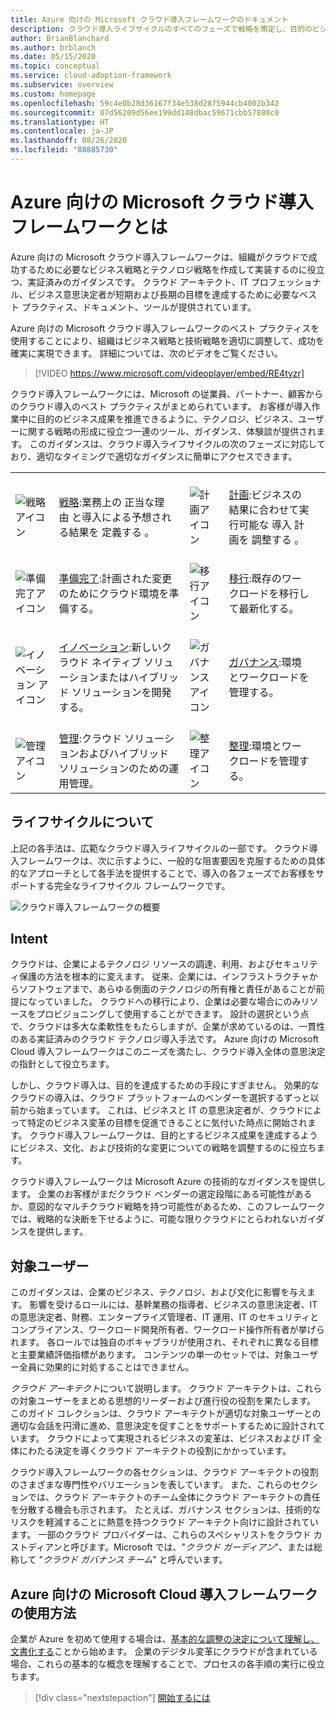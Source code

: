 ```yaml
---
title: Azure 向けの Microsoft クラウド導入フレームワークのドキュメント
description: クラウド導入ライフサイクルのすべてのフェーズで戦略を策定し、目的のビジネス成果を推進するためのツール、ガイダンス、体験談を入手できます。
author: BrianBlanchard
ms.author: brblanch
ms.date: 05/15/2020
ms.topic: conceptual
ms.service: cloud-adoption-framework
ms.subservice: overview
ms.custom: homepage
ms.openlocfilehash: 59c4e0b28d36167f34e538d28f5944cb4002b342
ms.sourcegitcommit: 07d56209d56ee199dd148dbac59671cbb57880c0
ms.translationtype: HT
ms.contentlocale: ja-JP
ms.lasthandoff: 08/26/2020
ms.locfileid: "88885730"
---
```

# <a name="what-is-the-microsoft-cloud-adoption-framework-for-azure"></a>Azure 向けの Microsoft クラウド導入フレームワークとは

Azure 向けの Microsoft クラウド導入フレームワークは、組織がクラウドで成功するために必要なビジネス戦略とテクノロジ戦略を作成して実装するのに役立つ、実証済みのガイダンスです。 クラウド アーキテクト、IT プロフェッショナル、ビジネス意思決定者が短期および長期の目標を達成するために必要なベスト プラクティス、ドキュメント、ツールが提供されています。

Azure 向けの Microsoft クラウド導入フレームワークのベスト プラクティスを使用することにより、組織はビジネス戦略と技術戦略を適切に調整して、成功を確実に実現できます。 詳細については、次のビデオをご覧ください。

<!-- markdownlint-disable MD034 -->

> [!VIDEO https://www.microsoft.com/videoplayer/embed/RE4tyzr]

<!-- markdownlint-enable MD034 -->

クラウド導入フレームワークには、Microsoft の従業員、パートナー、顧客からのクラウド導入のベスト プラクティスがまとめられています。 お客様が導入作業中に目的のビジネス成果を推進できるように、テクノロジ、ビジネス、ユーザーに関する戦略の形成に役立つ一連のツール、ガイダンス、体験談が提供されます。 このガイダンスは、クラウド導入ライフサイクルの次のフェーズに対応しており、適切なタイミングで適切なガイダンスに簡単にアクセスできます。

|  |  |  |  |  |
|--|--|--|--|--|
| <br> ![戦略アイコン](./_images/icons/strategy.png) | <br> [戦略](./strategy/index.md):業務上の&nbsp;正当な理由&nbsp;と導入による予想される結果を&nbsp;定義する&nbsp;。 | <br> ![計画アイコン](./_images/icons/plan.png) | <br> [計画](./plan/index.md):ビジネスの結果に合わせて実行可能な&nbsp;導入&nbsp;計画を&nbsp;調整する&nbsp;。 |
| <br> ![準備完了アイコン](./_images/icons/ready.png)       | <br> [準備完了](./ready/index.md):計画された変更のためにクラウド環境を準備する。 | <br> ![移行アイコン](./_images/icons/adopt.png) | <br> [移行](./migrate/index.md):既存のワークロードを移行して最新化する。 |
| <br> ![イノベーション アイコン](./_images/icons/innovate.png) | <br> [イノベーション](./innovate/index.md):新しいクラウド ネイティブ ソリューションまたはハイブリッド ソリューションを開発する。 | <br> ![ガバナンス アイコン](./_images/icons/govern.png) | <br> [ガバナンス](./govern/index.md):環境とワークロードを管理する。 |
| <br> ![管理アイコン](./_images/icons/manage.png)     | <br> [管理](./manage/index.md):クラウド ソリューションおよびハイブリッド ソリューションのための運用管理。 | <br> ![整理アイコン](./_images/icons/organize.png) | <br> [整理](./organize/index.md):環境とワークロードを管理する。 |

## <a name="understand-the-lifecycle"></a>ライフサイクルについて

上記の各手法は、広範なクラウド導入ライフサイクルの一部です。 クラウド導入フレームワークは、次に示すように、一般的な阻害要因を克服するための具体的なアプローチとして各手法を提供することで、導入の各フェーズでお客様をサポートする完全なライフサイクル フレームワークです。

![クラウド導入フレームワークの概要](./_images/caf-overview-new.png)

## <a name="intent"></a>Intent

クラウドは、企業によるテクノロジ リソースの調達、利用、およびセキュリティ保護の方法を根本的に変えます。 従来、企業には、インフラストラクチャからソフトウェアまで、あらゆる側面のテクノロジの所有権と責任があることが前提になっていました。 クラウドへの移行により、企業は必要な場合にのみリソースをプロビジョニングして使用することができます。 設計の選択という点で、クラウドは多大な柔軟性をもたらしますが、企業が求めているのは、一貫性のある実証済みのクラウド テクノロジ導入手法です。 Azure 向けの Microsoft Cloud 導入フレームワークはこのニーズを満たし、クラウド導入全体の意思決定の指針として役立ちます。

しかし、クラウド導入は、目的を達成するための手段にすぎません。 効果的なクラウドの導入は、クラウド プラットフォームのベンダーを選択するずっと以前から始まっています。 これは、ビジネスと IT の意思決定者が、クラウドによって特定のビジネス変革の目標を促進できることに気付いた時点に開始されます。 クラウド導入フレームワークは、目的とするビジネス成果を達成するようにビジネス、文化、および技術的な変更についての戦略を調整するのに役立ちます。

クラウド導入フレームワークは Microsoft Azure の技術的なガイダンスを提供します。 企業のお客様がまだクラウド ベンダーの選定段階にある可能性があるか、意図的なマルチクラウド戦略を持つ可能性があるため、このフレームワークでは、戦略的な決断を下せるように、可能な限りクラウドにとらわれないガイダンスを提供します。

## <a name="intended-audience"></a>対象ユーザー

このガイダンスは、企業のビジネス、テクノロジ、および文化に影響を与えます。 影響を受けるロールには、基幹業務の指導者、ビジネスの意思決定者、IT の意思決定者、財務、エンタープライズ管理者、IT 運用、IT のセキュリティとコンプライアンス、ワークロード開発所有者、ワークロード操作所有者が挙げられます。 各ロールでは独自のボキャブラリが使用され、それぞれに異なる目標と主要業績評価指標があります。 コンテンツの単一のセットでは、対象ユーザー全員に効果的に対処することはできません。

*クラウド アーキテクト*について説明します。 クラウド アーキテクトは、これらの対象ユーザーをまとめる思想的リーダーおよび進行役の役割を果たします。 このガイド コレクションは、クラウド アーキテクトが適切な対象ユーザーとの適切な会話を円滑に進め、意思決定を促すことをサポートするために設計されています。 クラウドによって実現されるビジネスの変革は、ビジネスおよび IT 全体にわたる決定を導くクラウド アーキテクトの役割にかかっています。

クラウド導入フレームワークの各セクションは、クラウド アーキテクトの役割のさまざまな専門性やバリエーションを表しています。 また、これらのセクションでは、クラウド アーキテクトのチーム全体にクラウド アーキテクトの責任を分散する機会も示されます。 たとえば、ガバナンス セクションは、技術的なリスクを軽減することに熱意を持つクラウド アーキテクト向けに設計されています。 一部のクラウド プロバイダーは、これらのスペシャリストをクラウド カストディアンと呼びます。Microsoft では、"*クラウド ガーディアン*"、または総称して "*クラウド ガバナンス チーム*" と呼んでいます。

## <a name="how-to-use-the-microsoft-cloud-adoption-framework-for-azure"></a>Azure 向けの Microsoft Cloud 導入フレームワークの使用方法

企業が Azure を初めて使用する場合は、[基本的な調整の決定について理解し、文書化する](./get-started/cloud-concepts.md)ことから始めます。 企業のデジタル変革にクラウドが含まれている場合、これらの基本的な概念を理解することで、プロセスの各手順の実行に役立ちます。

<!-- docsTest:ignoreNextStep -->

> [!div class="nextstepaction"]
> [開始するには](./get-started/index.md)
